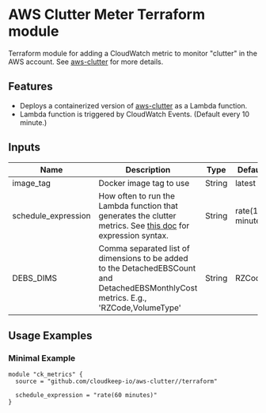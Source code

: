 # AWS Clutter Meter Terraform module

Terraform module for adding a CloudWatch metric to monitor "clutter" in the AWS account. See [aws-clutter](https://github.com/cloudkeep-io/aws-clutter) for more details.

## Features
* Deploys a containerized version of [aws-clutter](https://github.com/cloudkeep-io/aws-clutter) as a Lambda function.
* Lambda function is triggered by CloudWatch Events. (Default every 10 minute.)

## Inputs

| Name | Description | Type | Default | Required |
| ---- | ----------- | ---- | ------- | -------- |
| image_tag | Docker image tag to use | String | latest | no |
| schedule_expression | How often to run the Lambda function that generates the clutter metrics. See [this doc](https://docs.aws.amazon.com/AmazonCloudWatch/latest/events/ScheduledEvents.html) for expression syntax. | String | rate(10 minutes) | no |
| DEBS_DIMS | Comma separated list of dimensions to be added to the DetachedEBSCount and DetachedEBSMonthlyCost metrics. E.g., 'RZCode,VolumeType' | String | RZCode | no |

## Usage Examples

### Minimal Example

```
module "ck_metrics" {
  source = "github.com/cloudkeep-io/aws-clutter//terraform"

  schedule_expression = "rate(60 minutes)" 
}
```

